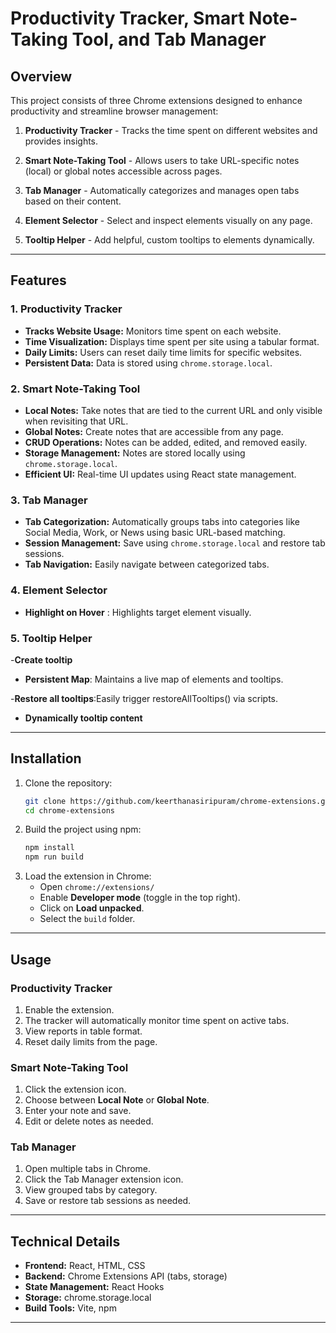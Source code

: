 # Productivity Tracker, Smart Note-Taking Tool, and Tab Manager

## Overview
This project consists of three Chrome extensions designed to enhance productivity and streamline browser management:
1. **Productivity Tracker** - Tracks the time spent on different websites and provides insights.
2. **Smart Note-Taking Tool** - Allows users to take URL-specific notes (local) or global notes accessible across pages.
3. **Tab Manager** - Automatically categorizes and manages open tabs based on their content.
4. **Element Selector** - Select and inspect elements visually on any page.

5. **Tooltip Helper** - Add helpful, custom tooltips to elements dynamically.
---

## Features

### 1. Productivity Tracker
- **Tracks Website Usage:** Monitors time spent on each website.
- **Time Visualization:** Displays time spent per site using a  tabular format.
- **Daily Limits:** Users can  reset daily time limits for specific websites.
- **Persistent Data:** Data is stored using `chrome.storage.local`.

### 2. Smart Note-Taking Tool
- **Local Notes:** Take notes that are tied to the current URL and only visible when revisiting that URL.
- **Global Notes:** Create notes that are accessible from any page.
- **CRUD Operations:** Notes can be added, edited, and removed easily.
- **Storage Management:** Notes are stored locally using `chrome.storage.local`.
- **Efficient UI:** Real-time UI updates using React state management.

### 3. Tab Manager
- **Tab Categorization:** Automatically groups tabs into categories like Social Media, Work, or News using basic URL-based matching.
- **Session Management:** Save using `chrome.storage.local` and restore tab sessions.
- **Tab Navigation:** Easily navigate between categorized tabs.

### 4. Element Selector

- **Highlight on Hover** : Highlights target element visually.

### 5. Tooltip Helper

-**Create tooltip**
- **Persistent Map**: Maintains a live map of elements and tooltips.

-**Restore all tooltips**:Easily trigger restoreAllTooltips() via scripts.

- **Dynamically tooltip content**

---

## Installation
1. Clone the repository:
    ```bash
    git clone https://github.com/keerthanasiripuram/chrome-extensions.git
    cd chrome-extensions
    ```
2. Build the project using npm:
    ```bash
    npm install
    npm run build
    ```
3. Load the extension in Chrome:
    - Open `chrome://extensions/`
    - Enable **Developer mode** (toggle in the top right).
    - Click on **Load unpacked**.
    - Select the `build` folder.

---

## Usage

### Productivity Tracker
1. Enable the extension.
2. The tracker will automatically monitor time spent on active tabs.
3. View reports in table format.
4. Reset daily limits from the  page.

### Smart Note-Taking Tool
1. Click the extension icon.
2. Choose between **Local Note** or **Global Note**.
3. Enter your note and save.
4. Edit or delete notes as needed.

### Tab Manager
1. Open multiple tabs in Chrome.
2. Click the Tab Manager extension icon.
3. View grouped tabs by category.
4. Save or restore tab sessions as needed.

---

## Technical Details
- **Frontend:** React, HTML, CSS
- **Backend:** Chrome Extensions API (tabs, storage)
- **State Management:** React Hooks
- **Storage:** chrome.storage.local
- **Build Tools:** Vite, npm

---



